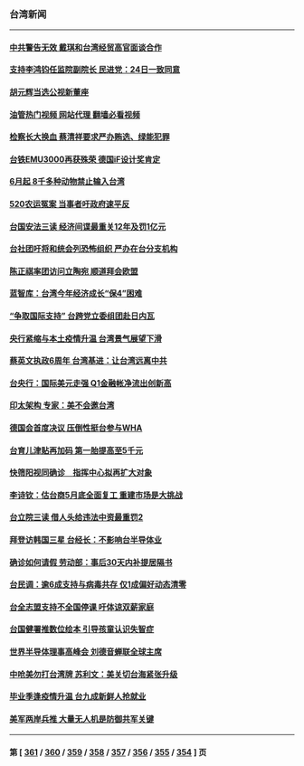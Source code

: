 ### 台湾新闻
---
#### [中共警告无效 戴琪和台湾经贸高官面谈合作](../../pages/ncid1349361/n13741718.md?05211245) 
#### [支持李鸿钧任监院副院长 民进党：24日一致同意](../../pages/ncid1349361/n13741703.md?05211245) 
#### [胡元辉当选公视新董座](../../pages/ncid1349361/n13741700.md?05211245) 
#### [油管热门视频 网站代理 翻墙必看视频](http://209.222.30.114:81/youtube.html?05211245)
#### [检察长大换血 蔡清祥要求严办贿选、绿能犯罪](../../pages/ncid1349361/n13741684.md?05211245) 
#### [台铁EMU3000再获殊荣 德国iF设计奖肯定](../../pages/ncid1349361/n13741683.md?05211245) 
#### [6月起 8千多种动物禁止输入台湾](../../pages/ncid1349361/n13741692.md?05211245) 
#### [520农运冤案 当事者吁政府速平反](../../pages/ncid1349361/n13741688.md?05211245) 
#### [台国安法三读 经济间谍最重关12年及罚1亿元](../../pages/ncid1349361/n13741583.md?05211245) 
#### [台社团吁将和统会列恐怖组织 严办在台分支机构](../../pages/ncid1349361/n13741597.md?05211245) 
#### [陈正祺率团访问立陶宛 顺道拜会欧盟](../../pages/ncid1349361/n13741654.md?05211245) 
#### [蓝智库：台湾今年经济成长“保4”困难](../../pages/ncid1349361/n13741599.md?05211245) 
#### [“争取国际支持” 台跨党立委组团赴日内瓦](../../pages/ncid1349361/n13741600.md?05211245) 
#### [央行紧缩与本土疫情升温 台湾景气展望下滑](../../pages/ncid1349361/n13741598.md?05211245) 
#### [蔡英文执政6周年 台湾基进：让台湾远离中共](../../pages/ncid1349361/n13741579.md?05211245) 
#### [台央行：国际美元走强 Q1金融帐净流出创新高](../../pages/ncid1349361/n13741585.md?05211245) 
#### [印太架构 专家：美不会邀台湾](../../pages/ncid1349361/n13741587.md?05211245) 
#### [德国会首度决议 压倒性挺台参与WHA](../../pages/ncid1349361/n13741561.md?05211245) 
#### [台育儿津贴再加码 第一胎提高至5千元](../../pages/ncid1349361/n13741576.md?05211245) 
#### [快筛阳视同确诊　指挥中心拟再扩大对象](../../pages/ncid1349361/n13741557.md?05211245) 
#### [李诗钦：估台商5月底全面复工 重建市场是大挑战](../../pages/ncid1349361/n13741572.md?05211245) 
#### [台立院三读 借人头给违法中资最重罚2](../../pages/ncid1349361/n13741574.md?05211245) 
#### [拜登访韩国三星 台经长：不影响台半导体业](../../pages/ncid1349361/n13741555.md?05211245) 
#### [确诊如何请假  劳动部：事后30天内补提居隔书](../../pages/ncid1349361/n13741565.md?05211245) 
#### [台民调：逾6成支持与病毒共存 仅1成偏好动态清零](../../pages/ncid1349361/n13741559.md?05211245) 
#### [台全志盟支持不全国停课 吁体谅双薪家庭](../../pages/ncid1349361/n13741563.md?05211245) 
#### [台国健署推数位绘本 引导孩童认识失智症](../../pages/ncid1349361/n13741564.md?05211245) 
#### [世界半导体理事高峰会 刘德音蝉联全球主席](../../pages/ncid1349361/n13741540.md?05211245) 
#### [中呛美勿打台湾牌 苏利文：美关切台海紧张升级](../../pages/ncid1349361/n13741542.md?05211245) 
#### [毕业季逢疫情升温 台九成新鲜人抢就业](../../pages/ncid1349361/n13741566.md?05211245) 
#### [美军两岸兵推 大量无人机是防御共军关键](../../pages/ncid1349361/n13741544.md?05211245) 

---
#### 第 [ [361](./361.md?05211245) / [360](./360.md?05211245) / [359](./359.md?05211245) / [358](./358.md?05211245) / [357](./357.md?05211245) / [356](./356.md?05211245) / [355](./355.md?05211245) / [354](./354.md?05211245) ] 页
